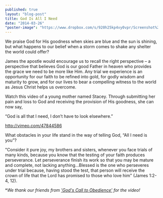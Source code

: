 ```yaml
---
published: true
layout: "blog-post"
title: God Is All I Need
date: "2014-03-26"
"poster-image": "https://www.dropbox.com/s/920h25kp4vy0vpr/Screenshot%202014-02-25%2010.10.32.png"
---
```


We praise God for His goodness when skies are blue and the sun is shining, but what happens to our belief when a storm comes to shake any shelter the world could offer?  

James the apostle would encourage us to recall the right perspective – a perspective that believes God is our good Father in heaven who provides the grace we need to be more like Him.  Any trial we experience is an opportunity for our faith to be refined into gold, for godly wisdom and maturity to grow, and for our lives to bear a compelling witness to the world as Jesus Christ helps us overcome.  

Watch this video of a young mother named Stacey.  Through submitting her pain and loss to God and receiving the provision of His goodness, she can now say, 

“God is all that I need, I don’t have to look elsewhere.”

http://vimeo.com/47844586

What obstacles in your life stand in the way of telling God, “All I need is you”?

"Consider it pure joy, my brothers and sisters, whenever you face trials of many kinds, because you know that the testing of your faith produces perseverance.  Let perseverance finish its work so that you may be mature and complete, not lacking anything…Blessed is the one who perseveres under trial because, having stood the test, that person will receive the crown of life that the Lord has promised to those who love him" (James 1:2-4, 12).

**We thank our friends from <a href="http://ctoministries.org/Default.aspx" target="_blank">'God's Call to Obedience'</a> for the video!*
